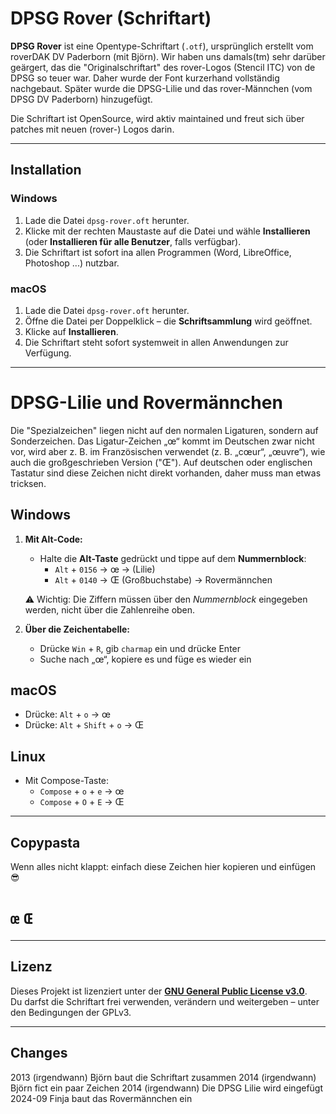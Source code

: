 # DPSG Rover (Schriftart)

**DPSG Rover** ist eine Opentype-Schriftart (`.otf`), ursprünglich erstellt vom roverDAK DV Paderborn (mit Björn). Wir haben uns damals(tm) sehr darüber geärgert, das die "Originalschriftart" des rover-Logos (Stencil ITC) von de DPSG so teuer war. Daher wurde der Font kurzerhand vollständig nachgebaut. Später wurde die DPSG-Lilie und das rover-Männchen (vom DPSG DV Paderborn) hinzugefügt.

Die Schriftart ist OpenSource, wird aktiv maintained und freut sich über patches mit neuen (rover-) Logos darin.


---

## Installation

### Windows
1. Lade die Datei `dpsg-rover.oft` herunter.
2. Klicke mit der rechten Maustaste auf die Datei und wähle **Installieren**  
   (oder **Installieren für alle Benutzer**, falls verfügbar).
3. Die Schriftart ist sofort ina allen Programmen (Word, LibreOffice, Photoshop ...) nutzbar.

### macOS
1. Lade die Datei `dpsg-rover.oft` herunter.
2. Öffne die Datei per Doppelklick – die **Schriftsammlung** wird geöffnet.
3. Klicke auf **Installieren**.
4. Die Schriftart steht sofort systemweit in allen Anwendungen zur Verfügung.

---

# DPSG-Lilie und Rovermännchen

Die "Spezialzeichen" liegen nicht auf den normalen Ligaturen, sondern auf Sonderzeichen. Das Ligatur-Zeichen „œ“ kommt im Deutschen zwar nicht vor, wird aber z. B. im Französischen verwendet (z. B. „cœur“, „œuvre“), wie auch die großgeschrieben Version ("Œ"). Auf deutschen oder englischen Tastatur sind diese Zeichen nicht direkt vorhanden, daher muss man etwas tricksen.


## Windows
1. **Mit Alt-Code:**
   - Halte die **Alt-Taste** gedrückt und tippe auf dem **Nummernblock**:
     - `Alt` + `0156` → œ → (Lilie)
     - `Alt` + `0140` → Œ (Großbuchstabe) → Rovermännchen

   ⚠️ Wichtig: Die Ziffern müssen über den *Nummernblock* eingegeben werden, nicht über die Zahlenreihe oben.

2. **Über die Zeichentabelle:**
   - Drücke `Win` + `R`, gib `charmap` ein und drücke Enter
   - Suche nach „œ“, kopiere es und füge es wieder ein


## macOS
- Drücke: `Alt` + `o` → œ  
- Drücke: `Alt` + `Shift` + `o` → Œ

## Linux
- Mit Compose-Taste:
  - `Compose` + `o` + `e` → œ  
  - `Compose` + `O` + `E` → Œ

---

## Copypasta
Wenn alles nicht klappt: einfach diese Zeichen hier kopieren und einfügen 😎
# `œ`  `Œ`



---

## Lizenz

Dieses Projekt ist lizenziert unter der **[GNU General Public License v3.0](https://www.gnu.org/licenses/gpl-3.0.html)**.  
Du darfst die Schriftart frei verwenden, verändern und weitergeben – unter den Bedingungen der GPLv3.

---

## Changes
2013 (irgendwann) Björn baut die Schriftart zusammen
2014 (irgendwann) Björn fict ein paar Zeichen
2014 (irgendwann) Die DPSG Lilie wird eingefügt
2024-09 Finja baut das Rovermännchen ein
